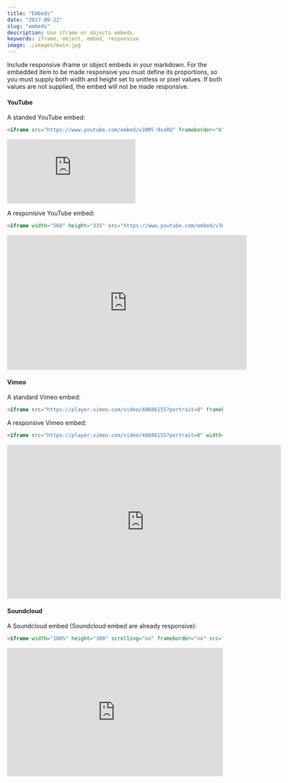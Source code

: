 ```yaml
---
title: "Embeds"
date: "2017-09-22"
slug: "embeds"
description: Use iframe or objects embeds.
keywords: iframe, object, embed, responsive
image: ./images/main.jpg
---
```


Include responsive iframe or object embeds in your markdown. For the embedded
item to be made responsive you must define its proportions, so you must supply
both width and height set to unitless or pixel values. If both values are not
supplied, the embed will not be made responsive.

#### YouTube

A standed YouTube embed:

```markdown
<iframe src="https://www.youtube.com/embed/v30Ml-9xsRQ" frameborder="0" allowfullscreen></iframe>
```

<iframe src="https://www.youtube.com/embed/v30Ml-9xsRQ" frameborder="0"
allowfullscreen></iframe>

A responisive YouTube embed:

```markdown
<iframe width="560" height="315" src="https://www.youtube.com/embed/v30Ml-9xsRQ" frameborder="0" allowfullscreen></iframe>
```

<iframe width="560" height="315" src="https://www.youtube.com/embed/v30Ml-9xsRQ" frameborder="0" allowfullscreen></iframe>

#### Vimeo

A standard Vimeo embed:

```markdown
<iframe src="https://player.vimeo.com/video/40686155?portrait=0" frameborder="0" webkitallowfullscreen mozallowfullscreen allowfullscreen></iframe>
```

A responsive Vimeo embed:

```markdown
<iframe src="https://player.vimeo.com/video/40686155?portrait=0" width="640" height="360" frameborder="0" webkitallowfullscreen mozallowfullscreen allowfullscreen></iframe>
```

<iframe src="https://player.vimeo.com/video/40686155?portrait=0" width="640" height="360" frameborder="0" webkitallowfullscreen mozallowfullscreen allowfullscreen></iframe>

#### Soundcloud

A Soundcloud embed (Soundcloud embed are already responsive):

```markdown
<iframe width="100%" height="300" scrolling="no" frameborder="no" src="https://w.soundcloud.com/player/?url=https%3A//api.soundcloud.com/tracks/188212367&amp;color=%23ff5500&amp;auto_play=false&amp;hide_related=false&amp;show_comments=true&amp;show_user=true&amp;show_reposts=false&amp;show_teaser=true&amp;visual=true"></iframe>
```

<iframe width="100%" height="300" scrolling="no" frameborder="no" src="https://w.soundcloud.com/player/?url=https%3A//api.soundcloud.com/tracks/188212367&amp;color=%23ff5500&amp;auto_play=false&amp;hide_related=false&amp;show_comments=true&amp;show_user=true&amp;show_reposts=false&amp;show_teaser=true&amp;visual=true"></iframe>

